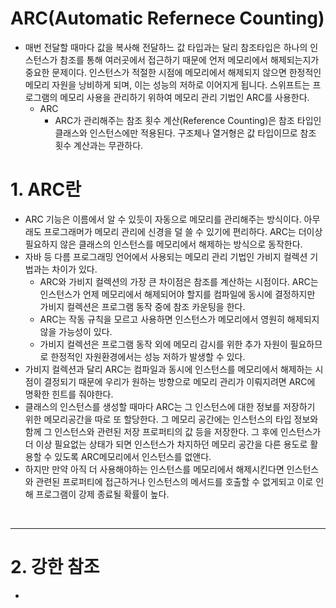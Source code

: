 # ARC(Automatic Refernece Counting)
- 매번 전달할 때마다 값을 복사해 전달하느 값 타입과는 달리 참조타입은 하나의 인스턴스가 참조를 통해 여러곳에서 접근하기 때문에 언저 메모리에서 해제되는지가 중요한 문제이다. 인스턴스가 적절한 시점에 메모리에서 해제되지 않으면 한정적인 메모리 자원을 낭비하게 되며, 이는 성능의 저하로 이어지게 됩니다. 스위프트는 프로그램의 메모리 사용을 관리하기 위하여 메모리 관리 기법인 ARC를 사용한다.
  - ARC
    - ARC가 관리해주는 참조 횟수 계산(Reference Counting)은 참조 타입인 클래스와 인스턴스에만 적용된다. 구조체나 열거형은 값 타입이므로 참조 횟수 계산과는 무관하다.

# 1. ARC란
- ARC 기능은 이름에서 알 수 있듯이 자동으로 메모리를 관리해주는 방식이다. 아무래도 프로그래머가 메모리 관리에 신경을 덜 쓸 수 있기에 편리하다. ARC는 더이상 필요하지 않은 클래스의 인스턴스를 메모리에서 해제하는 방식으로 동작한다.
- 자바 등 다름 프로그래밍 언어에서 사용되는 메모리 관리 기법인 가비지 컬렉션 기법과는 차이가 있다.
  - ARC와 가비지 컬렉션의 가장 큰 차이점은 참조를 계산하는 시점이다. ARC는 인스턴스가 언제 메모리에서 해제되어야 할지를 컴파일에 동시에 결정하지만 가비지 컬렉션은 프로그램 동작 중에 참조 카운팅을 한다.
  - ARC는 작동 규칙을 모르고 사용하면 인스턴스가 메모리에서 영원히 해제되지 않을 가능성이 있다.
  - 가비지 컬렉션은 프로그램 동작 외에 메모리 감시를 위한 추가 자원이 필요하므로 한정적인 자원환경에서는 성능 저하가 발생할 수 있다.
- 가비지 컬렉션과 달리 ARC는 컴파일과 동시에 인스턴스를 메모리에서 해제하는 시점이 결정되기 때문에 우리가 원하는 방향으로 메모리 관리가 이뤄지려면 ARC에 명확한 힌트를 줘야한다.
- 클래스의 인스턴스를 생성할 때마다 ARC는 그 인스턴스에 대한 정보를 저장하기 위한 메모리공간을 따로 또 할당한다. 그 메모리 공간에는 인스턴스의 타입 정보와 함께 그 인스턴스와 관련된 저장 프로퍼티의 값 등을 저장한다. 그 후에 인스턴스가 더 이상 필요없는 상태가 되면 인스턴스가 차지하던 메모리 공간을 다른 용도로 활용할 수 있도록 ARC메모리에서 인스턴스를 없앤다. 
- 하지만 만약 아직 더 사용해야하는 인스턴스를 메모리에서 해제시킨다면 인스턴스와 관련된 프로퍼티에 접근하거나 인스턴스의 메서드를 호출할 수 없게되고 이로 인해 프로그램이 강제 종료될 확률이 높다.

<br/>

------------
# 2. 강한 참조
- 
